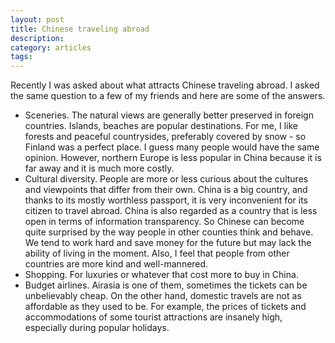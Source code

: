 ```yaml
---
layout: post
title: Chinese traveling abroad 
description: 
category: articles
tags: 
---
```

Recently I was asked about what attracts Chinese traveling abroad. I asked the same question to a few of my friends and here are some of the answers.

 - Sceneries. The natural views are generally better preserved in foreign countries. Islands, beaches are popular destinations. For me, I like forests and peaceful countrysides, preferably covered by snow - so Finland was a perfect place. I guess many people would have the same opinion. However, northern Europe is less popular in China because it is far away and it is much more costly.
  - Cultural diversity. People are more or less curious about the cultures and viewpoints that differ from their own. China is a big country, and thanks to its mostly worthless passport, it is very inconvenient for its citizen to travel abroad. China is also regarded as a country that is less open in terms of information transparency. So Chinese can become quite surprised by the way people in other counties think and behave. We tend to work hard and save money for the future but may lack the ability of living in the moment. Also, I feel that people from other countries are more kind and well-mannered.
  - Shopping. For luxuries or whatever that cost more to buy in China.
  - Budget airlines. Airasia is one of them, sometimes the tickets can be unbelievably cheap. On the other hand, domestic travels are not as affordable as they used to be. For example, the prices of tickets and accommodations of some tourist attractions are insanely high, especially during popular holidays.
